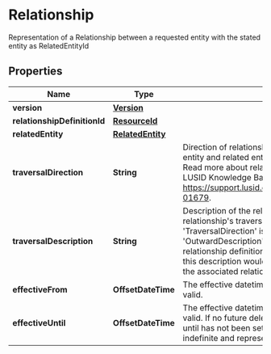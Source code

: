 

# Relationship

Representation of a Relationship between a requested entity with the stated entity as RelatedEntityId

## Properties

Name | Type | Description | Notes
------------ | ------------- | ------------- | -------------
**version** | [**Version**](Version.md) |  |  [optional]
**relationshipDefinitionId** | [**ResourceId**](ResourceId.md) |  | 
**relatedEntity** | [**RelatedEntity**](RelatedEntity.md) |  | 
**traversalDirection** | **String** | Direction of relationship between the requested entity and related entity. This can be &#39;In&#39; or &#39;Out&#39;. Read more about relationships traversal direction in LUSID Knowledge Base here https://support.lusid.com/knowledgebase/article/KA-01679. | 
**traversalDescription** | **String** | Description of the relationship based on relationship&#39;s traversal direction. If &#39;TraversalDirection&#39; is &#39;Out&#39;, this description would be &#39;OutwardDescription&#39; from the associated relationship definition. If &#39;TraversalDirection&#39; is &#39;In&#39;, this description would be &#39;InwardDescription&#39; from the associated relationship definition. | 
**effectiveFrom** | **OffsetDateTime** | The effective datetime from which the relationship is valid. |  [optional]
**effectiveUntil** | **OffsetDateTime** | The effective datetime until which the relationship is valid. If no future deletions are present or an effective until has not been set for the relationship, this will be indefinite and represented by the maximum date. |  [optional]



